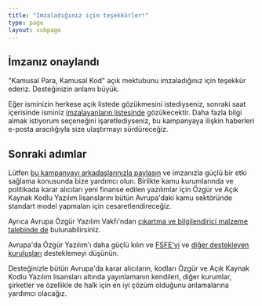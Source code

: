 ```yaml
---
title: "İmzaladığınız için teşekkürler!"
type: page
layout: subpage
---
```


## İmzanız onaylandı

"Kamusal Para, Kamusal Kod" açık mektubunu imzaladığınız için teşekkür
ederiz. Desteğinizin anlamı büyük.

Eğer isminizin herkese açık listede gözükmesini istediyseniz, sonraki
saat içerisinde isminiz [imzalayanların listesinde](../all-signatures)
gözükecektir. Daha fazla bilgi almak istiyorum seçeneğini
işaretlediyseniz, bu kampanyaya ilişkin haberleri e-posta aracılığıyla
size ulaştırmayı sürdüreceğiz.

## Sonraki adımlar

Lütfen [bu kampanyayı arkadaşlarınızla paylaşın](../../#spread) ve
imzanızla güçlü bir etki sağlama konusunda bize yardımcı olun.
Birlikte kamu kurumlarında ve politikada karar alıcıları yeni finanse
edilen yazılımlar için Özgür ve Açık Kaynak Kodlu Yazılım lisanslarını
bütün Avrupa'daki kamu sektöründe standart model yapmaları için
cesaretlendireceğiz.

Ayrıca Avrupa Özgür Yazılım Vakfı'ndan [çıkartma ve bilgilendirici
malzeme talebinde de](https://fossasia.org/promo#pmpc) bulunabilirsiniz.

Avrupa'da Özgür Yazılım'ı daha güçlü kılın ve
[FSFE'yi](https://fossasia.org/donate/?pmpc) ve [diğer destekleyen
kuruluşları](../../#organisations) desteklemeyi düşünün.

Desteğinizle bütün Avrupa'da karar alıcıların, kodları Özgür ve Açık
Kaynak Kodlu Yazılım lisansları altında yayınlamanın kendileri, diğer
kurumlar, şirketler ve özellikle de halk için en iyi çözüm olduğunu
anlamalarına yardımcı olacağız.
